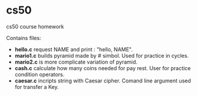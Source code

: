 # cs50
cs50 course homework

Contains files:
- **hello.c** request NAME and print : "hello,  NAME".
- **mario1.c**  builds pyramid made by # simbol. Used for practice in cycles.
- **mario2.c** is more complicate variation of pyramid.
- **cash.c** calculate how many coins needed for pay rest. User for practice condition operators.
- **caesar.c**  incripts string with Caesar cipher. Comand line argument used for transfer a Key. 
